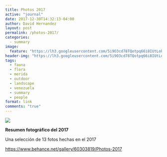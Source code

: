 ```yaml
---
title: Photos 2017
active: "journal"
date: 2017-12-30T14:32:13-04:00
author: David Hernandez
layout: post
permalink: /photos-2017/
categories:
  - summary
image:
  feature: "https://lh3.googleusercontent.com/5i9O3cd78TQotpq66i8IUtLoh-kskmoTAuJZnfeptcsag1xYp_PQb0wcLRxrbfW8-ng3IkM8yWvlm9AEfPObCQLEfPm_0UQbkvNDtxf8VGNm9yDGKcCxiszKYQSVHwhPNQglJyoiTuO85KA87BUdy1JXtQEzTmOGjE60Ork_uiiZyly1c063v45vE5HQ9xAl-0YEQPOoOV0wXorxPS91FpcVt3Dri5CHIbv6TBFAsm6IGhYKB-IBAe3a72vtaXgJsBjvL8e2-xKyYdi6hYE-0rTRV_-UiC9d35YLGnA6j1Q39KE7DqNSm26WtmYwChZCJn7luGLZ1f29bHrFNv-5nl6tyyQcRJWxRfCfnEYZt1ChSLNT0hQV5XXqj7UMPcGRQdSjGWSSA14BuugA524hhQRGE6DZOBw6eEii4PV2h16A3WwaEI3Q-J4uJzT1wGwDMRWKLR835W6ipky16TmWEnDEDoWnXXqo_5tsPWu8wM4Y_6dgQTBh0l40jcrhbnPZyiKt7W-10lvq61OIVOvn0DDePT4vOh5OWKhYIrjDwHX-zh_Jt1gbqUJXXRUtwwtYsTox9YMbmikaNAoV8URLR28mWiua5gT-t0jTvTKDETKoNu5AZ3YcZmBlzzruaVXNoFvTRrQaN5_q9r9OlIBWXUrPYy6H8DJC7cSN-maSteWbSgw5jnf-m0mY9jccMIWp4Eq2_FS-QuO7XmJ37TkKz6MHXhU999H-h2is_rU6em0BXLy9oyREr_kFG0j3zEHZeAXwPxYE6UHXmaAuNDZlHP6kzQ=w433-h291-no?authuser=0" 
header-img: "https://lh3.googleusercontent.com/5i9O3cd78TQotpq66i8IUtLoh-kskmoTAuJZnfeptcsag1xYp_PQb0wcLRxrbfW8-ng3IkM8yWvlm9AEfPObCQLEfPm_0UQbkvNDtxf8VGNm9yDGKcCxiszKYQSVHwhPNQglJyoiTuO85KA87BUdy1JXtQEzTmOGjE60Ork_uiiZyly1c063v45vE5HQ9xAl-0YEQPOoOV0wXorxPS91FpcVt3Dri5CHIbv6TBFAsm6IGhYKB-IBAe3a72vtaXgJsBjvL8e2-xKyYdi6hYE-0rTRV_-UiC9d35YLGnA6j1Q39KE7DqNSm26WtmYwChZCJn7luGLZ1f29bHrFNv-5nl6tyyQcRJWxRfCfnEYZt1ChSLNT0hQV5XXqj7UMPcGRQdSjGWSSA14BuugA524hhQRGE6DZOBw6eEii4PV2h16A3WwaEI3Q-J4uJzT1wGwDMRWKLR835W6ipky16TmWEnDEDoWnXXqo_5tsPWu8wM4Y_6dgQTBh0l40jcrhbnPZyiKt7W-10lvq61OIVOvn0DDePT4vOh5OWKhYIrjDwHX-zh_Jt1gbqUJXXRUtwwtYsTox9YMbmikaNAoV8URLR28mWiua5gT-t0jTvTKDETKoNu5AZ3YcZmBlzzruaVXNoFvTRrQaN5_q9r9OlIBWXUrPYy6H8DJC7cSN-maSteWbSgw5jnf-m0mY9jccMIWp4Eq2_FS-QuO7XmJ37TkKz6MHXhU999H-h2is_rU6em0BXLy9oyREr_kFG0j3zEHZeAXwPxYE6UHXmaAuNDZlHP6kzQ=w433-h291-no?authuser=0"
tags:
  - fauna
  - flora
  - merida
  - outdoor
  - landscape
  - venezuela
  - summary
  - people
format: link
comments: "true"
---
```

<a href="https://www.behance.net/gallery/60303819/Photos-2017" target="_blank"><img class="alignnone size-full" src="https://lh3.googleusercontent.com/5i9O3cd78TQotpq66i8IUtLoh-kskmoTAuJZnfeptcsag1xYp_PQb0wcLRxrbfW8-ng3IkM8yWvlm9AEfPObCQLEfPm_0UQbkvNDtxf8VGNm9yDGKcCxiszKYQSVHwhPNQglJyoiTuO85KA87BUdy1JXtQEzTmOGjE60Ork_uiiZyly1c063v45vE5HQ9xAl-0YEQPOoOV0wXorxPS91FpcVt3Dri5CHIbv6TBFAsm6IGhYKB-IBAe3a72vtaXgJsBjvL8e2-xKyYdi6hYE-0rTRV_-UiC9d35YLGnA6j1Q39KE7DqNSm26WtmYwChZCJn7luGLZ1f29bHrFNv-5nl6tyyQcRJWxRfCfnEYZt1ChSLNT0hQV5XXqj7UMPcGRQdSjGWSSA14BuugA524hhQRGE6DZOBw6eEii4PV2h16A3WwaEI3Q-J4uJzT1wGwDMRWKLR835W6ipky16TmWEnDEDoWnXXqo_5tsPWu8wM4Y_6dgQTBh0l40jcrhbnPZyiKt7W-10lvq61OIVOvn0DDePT4vOh5OWKhYIrjDwHX-zh_Jt1gbqUJXXRUtwwtYsTox9YMbmikaNAoV8URLR28mWiua5gT-t0jTvTKDETKoNu5AZ3YcZmBlzzruaVXNoFvTRrQaN5_q9r9OlIBWXUrPYy6H8DJC7cSN-maSteWbSgw5jnf-m0mY9jccMIWp4Eq2_FS-QuO7XmJ37TkKz6MHXhU999H-h2is_rU6em0BXLy9oyREr_kFG0j3zEHZeAXwPxYE6UHXmaAuNDZlHP6kzQ=w433-h291-no?authuser=0"></a>

<strong>Resumen fotográfico del 2017</strong>

Una selección de 13 fotos hechas en el 2017

<a href="https://www.behance.net/gallery/60303819/Photos-2017" target="_blank">https://www.behance.net/gallery/60303819/Photos-2017</a>
